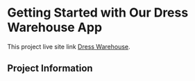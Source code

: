 # Getting Started with Our Dress Warehouse App

This project live site link [Dress Warehouse](https://github.com/facebook/create-react-app).

## Project Information